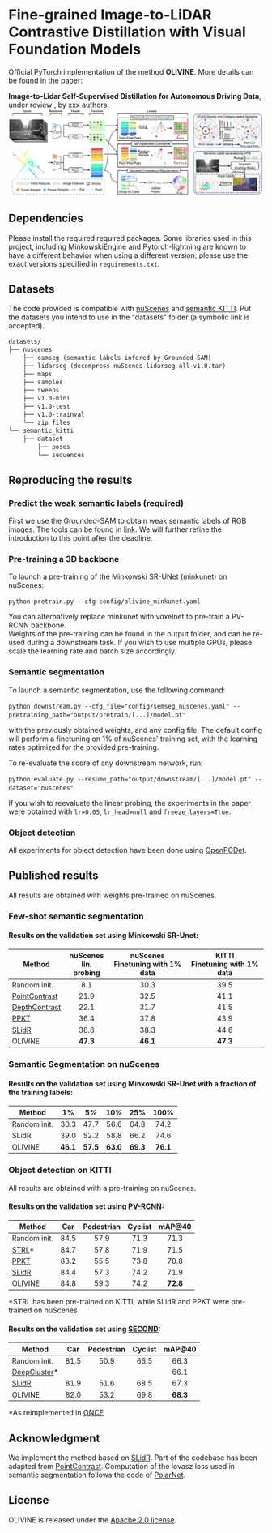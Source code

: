 # Fine-grained Image-to-LiDAR Contrastive Distillation with Visual Foundation Models

Official PyTorch implementation of the method **OLIVINE**. More details can be found in the paper:

**Image-to-Lidar Self-Supervised Distillation for Autonomous Driving Data**, under review , by xxx authors.
![Overview of the method](./assets/method.png)

<!-- If you use SLidR in your research, please consider citing:
```
@InProceedings{SLidR,
    author    = {Sautier, Corentin and Puy, Gilles and Gidaris, Spyros and Boulch, Alexandre and Bursuc, Andrei and Marlet, Renaud},
    title     = {Image-to-Lidar Self-Supervised Distillation for Autonomous Driving Data},
    booktitle = {Proceedings of the IEEE/CVF Conference on Computer Vision and Pattern Recognition (CVPR)},
    month     = {June},
    year      = {2022},
    pages     = {9891-9901}
}
``` -->


## Dependencies

Please install the required required packages. Some libraries used in this project, including MinkowskiEngine and Pytorch-lightning are known to have a different behavior when using a different version; please use the exact versions specified in `requirements.txt`.


## Datasets

The code provided is compatible with [nuScenes](https://www.nuscenes.org/lidar-segmentation) and [semantic KITTI](http://www.semantic-kitti.org/tasks.html#semseg). Put the datasets you intend to use in the "datasets" folder (a symbolic link is accepted).
```
datasets/
├── nuscenes
    ├── camseg (semantic labels infered by Grounded-SAM)
    ├── lidarseg (decompress nuScenes-lidarseg-all-v1.0.tar)
    ├── maps
    ├── samples
    ├── sweeps
    ├── v1.0-mini
    ├── v1.0-test
    ├── v1.0-trainval
    └── zip_files
└── semantic_kitti
    ├── dataset
        ├── poses
        └── sequences
```

<!-- ## Pre-trained models
We will release the pre-trained models in the future. -->
<!-- ### Minkowski SR-UNet
[SR-UNet pre-trained on nuScenes](#) (to release)

### SPconv VoxelNet
[VoxelNet pre-trained on nuScenes](#) (to release)

[PV-RCNN finetuned on KITTI](#) (to release) -->

## Reproducing the results

### Predict the weak semantic labels (required)

<!-- Before launching the pre-training, you first need to compute all superpixels on nuScenes, this can take several hours. You can either compute superpixels for the Minkowski SR-UNet (minkunet) or the voxelnet backbones. The first is adapted for semantic segmentation and the second for object detection. -->
First we use the Grounded-SAM to obtain weak semantic labels of RGB images. The tools can be found in [link](https://github.com/IDEA-Research/Grounded-Segment-Anything). We will further refine the introduction to this point after the deadline.

### Pre-training a 3D backbone

To launch a pre-training of the Minkowski SR-UNet (minkunet) on nuScenes:

```python pretrain.py --cfg config/olivine_minkunet.yaml```

You can alternatively replace minkunet with voxelnet to pre-train a PV-RCNN backbone.  
Weights of the pre-training can be found in the output folder, and can be re-used during a downstream task.
If you wish to use multiple GPUs, please scale the learning rate and batch size accordingly.

### Semantic segmentation

To launch a semantic segmentation, use the following command:

```python downstream.py --cfg_file="config/semseg_nuscenes.yaml" --pretraining_path="output/pretrain/[...]/model.pt"```

with the previously obtained weights, and any config file. The default config will perform a finetuning on 1% of nuScenes' training set, with the learning rates optimized for the provided pre-training.

To re-evaluate the score of any downstream network, run:

```python evaluate.py --resume_path="output/downstream/[...]/model.pt" --dataset="nuscenes"```

If you wish to reevaluate the linear probing, the experiments in the paper were obtained with `lr=0.05`, `lr_head=null` and `freeze_layers=True`.

### Object detection

All experiments for object detection have been done using [OpenPCDet](https://github.com/open-mmlab/OpenPCDet).


## Published results
All results are obtained with weights pre-trained on nuScenes.

### Few-shot semantic segmentation

#### Results on the validation set using Minkowski SR-Unet:
Method                                           |nuScenes<br />lin. probing|nuScenes<br />Finetuning with 1% data|KITTI<br />Finetuning with 1% data
---                                              |:-:                       |:-:                                  |:-:
Random init.                                     |8.1                       |30.3                                 |39.5
[PointContrast](https://arxiv.org/abs/2007.10985)|21.9                      |32.5                                 |41.1
[DepthContrast](https://arxiv.org/abs/2101.02691)|22.1                      |31.7                                 |41.5
[PPKT](https://arxiv.org/abs/2104.04687)         |36.4                      |37.8                                 |43.9
[SLidR](https://arxiv.org/abs/2203.16258)                                            |38.8                  |38.3                             |44.6
OLIVINE                                            |**47.3**                  |**46.1**                             |**47.3**

### Semantic Segmentation on nuScenes

#### Results on the validation set using Minkowski SR-Unet with a fraction of the training labels:
Method          |1%      |5%      |10%     |25%     |100%
---             |:-:     |:-:     |:-:     |:-:     |:-:
Random init.    |30.3    |47.7    |56.6    |64.8    |74.2
SLidR           |  39.0  |  52.2  |  58.8  |  66.2  |  74.6  
OLIVINE           |**46.1**|**57.5**|**63.0**|**69.3**|**76.1**

### Object detection on KITTI

<!-- #### Results on the validation set using Minkowski SR-Unet with a fraction of the training labels:
Method                                  |5%      |10%     |20%     
---                                     |:-:     |:-:     |:-:
Random init.                            |56.1    |59.1    |61.6
[PPKT](https://arxiv.org/abs/2104.04687)|**57.8**|60.1    |61.2
SLidR                                   |**57.8**|**61.4**|**62.4** -->

<!-- ## Unpublished preliminary results -->
All results are obtained with a pre-training on nuScenes.

#### Results on the validation set using [PV-RCNN](https://arxiv.org/abs/1912.13192):
Method                                   |Car     |Pedestrian|Cyclist |mAP@40
---                                      |:-:     |:-:       |:-:     |:-:
Random init.                             |84.5    |57.9      |71.3    |71.3
[STRL](https://arxiv.org/abs/2109.00179)*|84.7    |57.8      |71.9    |71.5
[PPKT](https://arxiv.org/abs/2104.04687) |83.2    |55.5      |73.8    |70.8
[SLidR](https://arxiv.org/abs/2203.16258)|84.4    |57.3      |74.2    |71.9
OLIVINE                                  |84.8    |59.3      |74.2    |**72.8**

*STRL has been pre-trained on KITTI, while SLidR and PPKT were pre-trained on nuScenes

#### Results on the validation set using [SECOND](https://www.mdpi.com/1424-8220/18/10/3337):
Method                                          |Car     |Pedestrian|Cyclist |mAP@40
---                                             |:-:     |:-:       |:-:     |:-:
Random init.                                    |81.5    |50.9      |66.5    |66.3
[DeepCluster](https://arxiv.org/abs/1807.05520)*|        |          |        |66.1
[SLidR](https://arxiv.org/abs/2203.16258)       |81.9    |51.6      |68.5    |67.3
OLIVINE                                         |82.0    |53.2      |69.8    |**68.3**

*As reimplemented in [ONCE](https://arxiv.org/abs/2106.11037)

<!-- ## Visualizations

For visualization you need a pre-training containing both 2D & 3D models. We provide the raw [SR-UNet & ResNet50 pre-trained on nuScenes](https://github.com/valeoai/SLidR/releases/download/v1.1/minkunet_slidr_1gpu_raw.pt).
The image part of the pre-trained weights are identical for almost all layers to those of [MoCov2](https://github.com/facebookresearch/moco) (He et al.)

The [visualization code](utils/visualization.ipynb) allows to assess the similarities between points and pixels, as shown in the article. -->


## Acknowledgment
We implement the method based on [SLidR](https://github.com/valeoai/SLidR).
Part of the codebase has been adapted from [PointContrast](https://github.com/facebookresearch/PointContrast).
Computation of the lovasz loss used in semantic segmentation follows the code of [PolarNet](https://github.com/edwardzhou130/PolarSeg).

## License
OLIVINE is released under the [Apache 2.0 license](./LICENSE).
